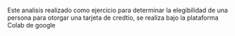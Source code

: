 Este analisis realizado como ejercicio para determinar la elegibilidad de una persona para otorgar una tarjeta de credtio, se realiza bajo la plataforma Colab de google
